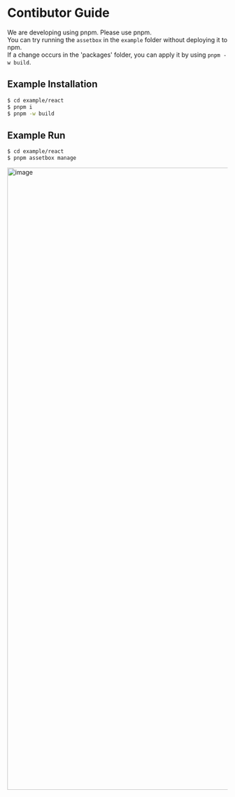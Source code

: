 # Contibutor Guide
We are developing using pnpm. Please use pnpm.  
You can try running the `assetbox` in the `example` folder without deploying it to npm.  
If a change occurs in the 'packages' folder, you can apply it by using `pnpm -w build`.

## Example Installation
```sh
$ cd example/react
$ pnpm i
$ pnpm -w build
```

## Example Run
```sh
$ cd example/react
$ pnpm assetbox manage
```

<img width="1419" alt="image" src="https://github.com/assetbox/assetbox/assets/41789633/b6458ff1-f5a5-4f74-984d-f80b9dac83c2">
